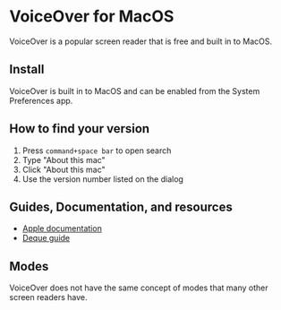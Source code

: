 # VoiceOver for MacOS

VoiceOver is a popular screen reader that is free and built in to MacOS.

## Install

VoiceOver is built in to MacOS and can be enabled from the System Preferences app.

## How to find your version

1. Press `command+space bar` to open search
2. Type "About this mac"
3. Click "About this mac"
4. Use the version number listed on the dialog

## Guides, Documentation, and resources

* [Apple documentation](https://www.apple.com/accessibility/mac/vision/)
* [Deque guide](https://dequeuniversity.com/screenreaders/voiceover-keyboard-shortcuts)

## Modes

VoiceOver does not have the same concept of modes that many other screen readers have.

